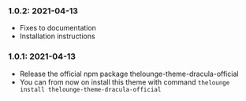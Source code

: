 ### 1.0.2: 2021-04-13

* Fixes to documentation
* Installation instructions

### 1.0.1: 2021-04-13

* Release the official npm package thelounge-theme-dracula-official
* You can from now on install this theme with command `thelounge install thelounge-theme-dracula-official`